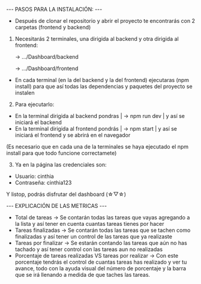 --- PASOS PARA LA INSTALACIÓN: ---
* Después de clonar el repositorio y abrir el proyecto te encontrarás con 2 carpetas (frontend y backend)
1. Necesitarás 2 terminales, una dirigida al backend y otra dirigida al frontend:
   
   -> .../Dashboard/backend
   
   -> .../Dashboard/frontend

* En cada terminal (en la del backend y la del frontend) ejecutaras (npm install) para que así todas las dependencias y paquetes del proyecto se instalen
2. Para ejecutarlo:
* En la terminal dirigida al backend pondras | -> npm run dev | y así se iniciará el backend
* En la terminal dirigida al frontend pondrás | -> npm start | y así se iniciará el frontend y se abrirá en el navegador

(Es necesario que en cada una de la terminales se haya ejecutado el npm install para que todo funcione correctamete)
  
3. Ya en la página las credenciales son:
  * Usuario: cinthia
  * Contraseña: cinthia123

 Y listop, podrás disfrutar del dashboard (☆▽☆)

--- EXPLICACIÓN DE LAS METRICAS ---

* Total de tareas -> Se contarán todas las tareas que vayas agregando a la lista y así tener en cuenta cuantas tareas tienes por hacer
* Tareas finalizadas -> Se contarán todas las tareas que se tachen como finalizadas y así tener un control de las tareas que ya realizaste
* Tareas por finalizar -> Se estarán contando las tareas que aún no has tachado y así tener control con las tareas aun no realizadas
* Porcentaje de tareas realizadas VS tareas por realizar -> Con este porcentaje tendrás el control de cuantas tareas has realizado y ver tu avance,
todo con la ayuda visual del número de porcentaje y la barra que se irá llenando a medida de que taches las tareas.
